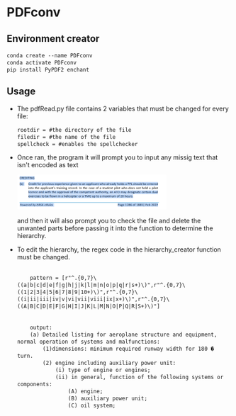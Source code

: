 # PDFconv

## Environment creator
```
conda create --name PDFconv 
conda activate PDFconv
pip install PyPDF2 enchant
```
## Usage
  - The pdfRead.py file contains 2 variables that must be changed for every file:
    ``` 
    rootdir = #the directory of the file
    filedir = #the name of the file
    spellcheck = #enables the spellchecker
    ```
  - Once ran, the program it will prompt you to input any missig text that isn't encoded as text
    
    <img src=Images/example.png width="70%" alt="non-text example"/>

    and then it will also prompt you to check the file and delete the unwanted parts before passing it into the function to determine the hierarchy.

  - To edit the hierarchy, the regex code in the hierarchy_creator function must be changed.

    ```
    
        pattern = [r"^.{0,7}\((a|b|c|d|e|f|g|h|j|k|l|m|n|o|p|q|r|s+)\)",r"^.{0,7}\((1|2|3|4|5|6|7|8|9|10+)\)",r"^.{0,7}\((i|ii|iii|iv|v|vi|vii|viii|ix|x+)\)",r"^.{0,7}\((A|B|C|D|E|F|G|H|I|J|K|L|M|N|O|P|Q|R|S+)\)"]


        output:
        (a) Detailed listing for aeroplane structure and equipment, normal operation of systems and malfunctions: 
	        (1)dimensions: minimum required runway width for 180 � turn. 
	        (2) engine including auxiliary power unit: 
		        (i) type of engine or engines; 
		        (ii) in general, function of the following systems or components:
			        (A) engine; 
			        (B) auxiliary power unit; 
			        (C) oil system; 
    ``` 
